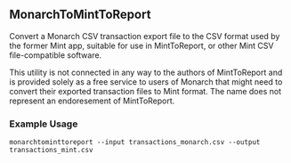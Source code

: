 ## MonarchToMintToReport

Convert a Monarch CSV transaction export file to the CSV format used by the former Mint app, suitable for use in MintToReport, or other Mint CSV file-compatible software.

This utility is not connected in any way to the authors of MintToReport and is provided solely as a free service to users of Monarch that might need to convert their exported transaction files to Mint format.  The name does not represent an endoresement of MintToReport.

### Example Usage
```
monarchtominttoreport --input transactions_monarch.csv --output transactions_mint.csv
```